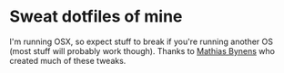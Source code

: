 # Sweat dotfiles of mine

I'm running OSX, so expect stuff to break if you're running another OS (most stuff will probably work though). Thanks to [Mathias Bynens](https://github.com/mathiasbynens/dotfiles) who created much of these tweaks.